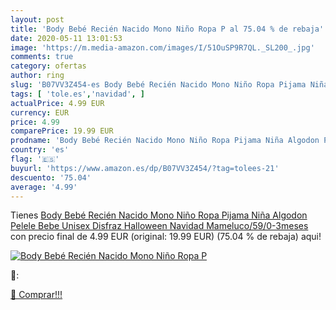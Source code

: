 ```yaml
---
layout: post
title: 'Body Bebé Recién Nacido Mono Niño Ropa P al 75.04 % de rebaja'
date: 2020-05-11 13:01:53
image: 'https://m.media-amazon.com/images/I/51OuSP9R7QL._SL200_.jpg'
comments: true
category: ofertas
author: ring
slug: 'B07VV3Z454-es Body Bebé Recién Nacido Mono Niño Ropa Pijama Niña Algodon...'
tags: [ 'tole.es','navidad', ]
actualPrice: 4.99 EUR
currency: EUR
price: 4.99
comparePrice: 19.99 EUR
prodname: 'Body Bebé Recién Nacido Mono Niño Ropa Pijama Niña Algodon Pelele Bebe Unisex Disfraz Halloween Navidad Mameluco/59/0-3meses'
country: 'es'
flag: '🇪🇸'
buyurl: 'https://www.amazon.es/dp/B07VV3Z454/?tag=tolees-21'
descuento: '75.04'
average: '4.99'
---
```


Tienes [Body Bebé Recién Nacido Mono Niño Ropa Pijama Niña Algodon Pelele Bebe Unisex Disfraz Halloween Navidad Mameluco/59/0-3meses](https://www.amazon.es/dp/B07VV3Z454/?tag=tolees-21) con precio final de  4.99 EUR (original: 19.99 EUR) (75.04 %  de rebaja) aqui!

[![Body Bebé Recién Nacido Mono Niño Ropa P](https://m.media-amazon.com/images/I/51OuSP9R7QL._SL200_.jpg)](https://www.amazon.es/dp/B07VV3Z454/?tag=tolees-21)

🔎:


[🛒 Comprar!!!](https://www.amazon.es/dp/B07VV3Z454/?tag=tolees-21)
